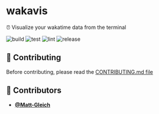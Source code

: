<!-- DO NOT REMOVE - contributor_list:data:start:["Matt-Gleich"]:end -->

# wakavis

⏰ Visualize your wakatime data from the terminal

![build](https://github.com/Matt-Gleich/wakavis/workflows/build/badge.svg)
![test](https://github.com/Matt-Gleich/wakavis/workflows/test/badge.svg)
![lint](https://github.com/Matt-Gleich/wakavis/workflows/lint/badge.svg)
![release](https://github.com/Matt-Gleich/wakavis/workflows/release/badge.svg)

## 🙌 Contributing

Before contributing, please read the [CONTRIBUTING.md file](https://github.com/Matt-Gleich/wakavis/blob/master/CONTRIBUTING.md)

<!-- DO NOT REMOVE - contributor_list:start -->
## 👥 Contributors


- **[@Matt-Gleich](https://github.com/Matt-Gleich)**

<!-- DO NOT REMOVE - contributor_list:end -->

